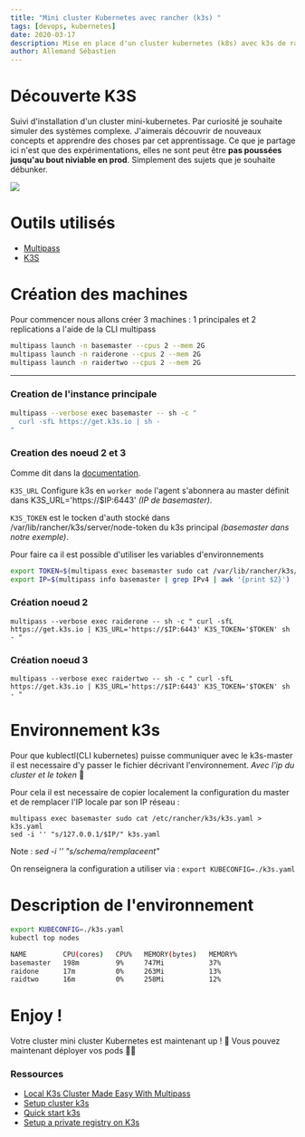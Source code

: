 ```yaml
---
title: "Mini cluster Kubernetes avec rancher (k3s) "
tags: [devops, kubernetes]
date: 2020-03-17
description: Mise en place d'un cluster kubernetes (k8s) avec k3s de rancher et multipass de canonical
author: Allemand Sébastien
---
```


# Découverte K3S
Suivi d'installation d'un cluster mini-kubernetes. Par curiosité je souhaite simuler des systèmes complexe.
J'aimerais découvrir de nouveaux concepts et apprendre des choses par cet apprentissage.
Ce que je partage ici n'est que des expérimentations, elles ne sont peut être  **pas poussées jusqu'au bout niviable en prod**.
Simplement des sujets que je souhaite débunker.

![](./../../../assets/devops/how-it-works-k3s.svg#center)

# Outils utilisés
- [Multipass](https://multipass.run/docs/installing-on-macos)
- [K3S](https://k3s.io/)


# Création des machines
Pour commencer nous allons créer 3 machines : 1 principales et 2 replications a l'aide de la CLI multipass

```bash
multipass launch -n basemaster --cpus 2 --mem 2G
multipass launch -n raiderone --cpus 2 --mem 2G
multipass launch -n raidertwo --cpus 2 --mem 2G
```
---
### Creation de l'instance principale
```bash
multipass --verbose exec basemaster -- sh -c "
  curl -sfL https://get.k3s.io | sh -
"
```

### Creation des noeud 2 et 3
Comme dit dans la [documentation](https://rancher.com/docs/k3s/latest/en/quick-start/).

`K3S_URL` Configure k3s en `worker mode` l'agent s'abonnera au master définit dans K3S_URL='https://$IP:6443' _(IP de basemaster)_.

`K3S_TOKEN` est le tocken d'auth stocké dans /var/lib/rancher/k3s/server/node-token du k3s principal _(basemaster dans notre exemple)_.

Pour faire ca il est possible d'utiliser les variables d'environnements
```bash
export TOKEN=$(multipass exec basemaster sudo cat /var/lib/rancher/k3s/server/node-token)
export IP=$(multipass info basemaster | grep IPv4 | awk '{print $2}')
```

### Création noeud 2
```
multipass --verbose exec raiderone -- sh -c " curl -sfL https://get.k3s.io | K3S_URL='https://$IP:6443' K3S_TOKEN='$TOKEN' sh - "
```
### Création noeud 3
```
multipass --verbose exec raidertwo -- sh -c " curl -sfL https://get.k3s.io | K3S_URL='https://$IP:6443' K3S_TOKEN='$TOKEN' sh - "
```

# Environnement k3s
Pour que kublectl(CLI kubernetes) puisse communiquer avec le k3s-master il est necessaire d'y passer le fichier décrivant l'environnement. _Avec l'ip du cluster et le token_ 🙂

Pour cela il est necessaire de copier localement la configuration du master et de remplacer l'IP locale par son IP réseau :
```
multipass exec basemaster sudo cat /etc/rancher/k3s/k3s.yaml > k3s.yaml
sed -i '' "s/127.0.0.1/$IP/" k3s.yaml
```
Note : _sed -i '' "s/schema/remplaceent" <file>_

On renseignera la configuration a utiliser via : `export KUBECONFIG=./k3s.yaml`

# Description de l'environnement

```bash
export KUBECONFIG=./k3s.yaml
kubectl top nodes

NAME         CPU(cores)   CPU%   MEMORY(bytes)   MEMORY%
basemaster   198m         9%     747Mi           37%
raidone      17m          0%     263Mi           13%
raidtwo      16m          0%     258Mi           12%
```

# Enjoy !
Votre cluster mini cluster Kubernetes est maintenant up ! 🙌
Vous pouvez maintenant déployer vos pods 👷‍♂️

### Ressources
- [Local K3s Cluster Made Easy With Multipass](https://medium.com/better-programming/local-k3s-cluster-made-easy-with-multipass-108bf6ce577c)
- [Setup cluster k3s](https://k33g.gitlab.io/articles/2020-02-21-K3S-01-CLUSTER.html)
- [Quick start k3s](https://rancher.com/docs/k3s/latest/en/quick-start/)
- [Setup a private registry on K3s](https://itnext.io/setup-a-private-registry-on-k3s-f30404f8e4d3)
